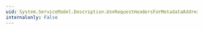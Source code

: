```yaml
---
uid: System.ServiceModel.Description.UseRequestHeadersForMetadataAddressBehavior.System#ServiceModel#Description#IServiceBehavior#Validate(System.ServiceModel.Description.ServiceDescription,System.ServiceModel.ServiceHostBase)
internalonly: False
---
```

